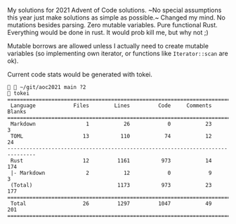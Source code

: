 My solutions for 2021 Advent of Code solutions. ~No special assumptions this year
just make solutions as simple as possible.~ Changed my mind. No mutations
besides parsing. Zero mutable variables. Pure functional Rust. Everything would
be done in rust. It would prob kill me, but why not ;)

Mutable borrows are allowed unless I actually need to create mutable variables
(so implementing own iterator, or functions like `Iterator::scan` are ok).

Current code stats would be generated with tokei.

```
  ~/git/aoc2021 main ?2
 tokei
===============================================================================
 Language            Files        Lines         Code     Comments       Blanks
===============================================================================
 Markdown                1           26            0           23            3
 TOML                   13          110           74           12           24
-------------------------------------------------------------------------------
 Rust                   12         1161          973           14          174
 |- Markdown             2           12            0            9            3
 (Total)                           1173          973           23          177
===============================================================================
 Total                  26         1297         1047           49          201
===============================================================================
```
